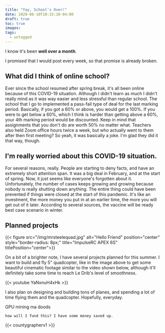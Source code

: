 ```yaml
---
title: "Yay, School's Over!"
date: 2020-06-10T10:15:10-04:00
draft: true
toc: true
images:
tags:
  - untagged
---
```


I know it's been **well over a month**.

I promised that I would post every week, so that promise is already broken.

## What did I think of online school?

Ever since the school resumed after spring break, it's all been online because of this COVID-19 situation. Although I didn't learn as much I didn't really mind as it was way easier and less stressful than regular school. The school that I go to implemented a pass-fail type of deal for the last marking period. Basically, if you got a 60% or above, you would get a 100%. If you were to get below a 60%, which I think is harder than getting above a 60%, your 4th marking period would be discounted. Keep in mind that assignments that you don't do are worth 50% no matter what. Teachers also held Zoom office hours twice a week, but who actually went to them after then first meeting? So yeah, it was basically a joke. I'm glad they did it that way, though.

## I'm really worried about this COVID-19 situation.

For several reasons, really. People are starting to deny facts, and have an extremely short attention span. It was a big deal in February, and at the start of spring. Now, it just seems like everyone's forgotten about it. Unfortunately, the number of cases keeps growing and growing because nobody is really shutting down anything. The entire thing could have been prevented if things were closed at the start of this pandemic. It's like an investment, the more money you put in at an earlier time, the more you will get out of it later. According to several sources, the vaccine will be ready best case scenario in winter.

## Planned projects

{{< figure src="/img/mrsteelequad.jpg" alt="Hello Friend" position="center" style="border-radius: 8px;" title="ImpulseRC APEX 6S" titlePosition="center">}}

On a bit of a brighter note, I have several projects planned for this summer. I want to build and fly 5" quadcopter, like in the image above to get some beautiful cinematic footage similar to the video shown below, although it'll definitely take some time to reach Le Drib's level of smoothness.

{{< youtube YaNxnuH4xHk >}}

I also plan on designing and building tons of planes, and spending a lot of time flying them and the quadcopter. Hopefully, everyday.

GPU mining ma doods

`how will I fund this? I have some money saved up.`

{{< countygrapherv1 >}}
